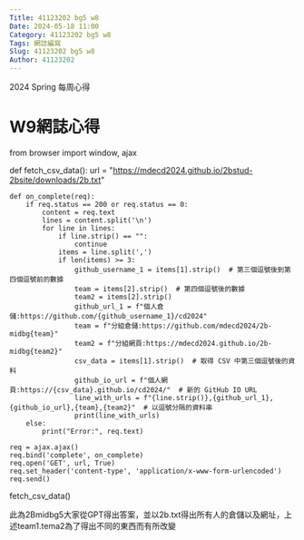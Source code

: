```yaml
---
Title: 41123202 bg5 w8
Date: 2024-05-18 11:00
Category: 41123202 bg5 w8
Tags: 網誌編寫
Slug: 41123202 bg5 w8
Author: 41123202
---
```


2024 Spring 每周心得

<!-- PELICAN_END_SUMMARY -->

# W9網誌心得

from browser import window, ajax

def fetch_csv_data():
    url = "https://mdecd2024.github.io/2bstud-2bsite/downloads/2b.txt"
   
    def on_complete(req):
        if req.status == 200 or req.status == 0:
            content = req.text
            lines = content.split('\n')
            for line in lines:
                if line.strip() == "":
                    continue
                items = line.split(',')
                if len(items) >= 3:
                    github_username_1 = items[1].strip()  # 第三個逗號後到第四個逗號前的數據
                    team = items[2].strip()  # 第四個逗號後的數據
                    team2 = items[2].strip()
                    github_url_1 = f"個人倉儲:https://github.com/{github_username_1}/cd2024"
                    team = f"分組倉儲:https://github.com/mdecd2024/2b-midbg{team}"
                    team2 = f"分組網頁:https://mdecd2024.github.io/2b-midbg{team2}"
                    csv_data = items[1].strip()  # 取得 CSV 中第三個逗號後的資料
                    github_io_url = f"個人網頁:https://{csv_data}.github.io/cd2024/"  # 新的 GitHub IO URL
                    line_with_urls = f"{line.strip()},{github_url_1},{github_io_url},{team},{team2}"  # 以逗號分隔的資料串
                    print(line_with_urls)
        else:
            print("Error:", req.text)
   
    req = ajax.ajax()
    req.bind('complete', on_complete)
    req.open('GET', url, True)
    req.set_header('content-type', 'application/x-www-form-urlencoded')
    req.send()
fetch_csv_data()

此為2Bmidbg5大家從GPT得出答案，並以2b.txt得出所有人的倉儲以及網址，上述team1.tema2為了得出不同的東西而有所改變
